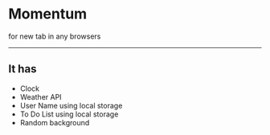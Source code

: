 # Momentum
for new tab in any browsers

---

## It has
- Clock
- Weather API
- User Name using local storage
- To Do List using local storage
- Random background